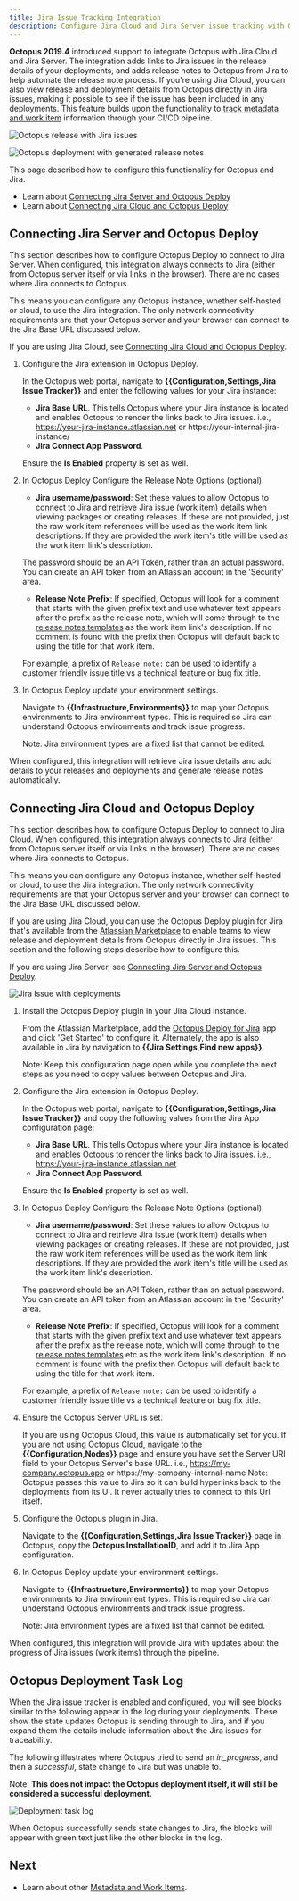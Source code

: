 ```yaml
---
title: Jira Issue Tracking Integration
description: Configure Jira Cloud and Jira Server issue tracking with Octopus.
---
```


**Octopus 2019.4** introduced support to integrate Octopus with Jira Cloud and Jira Server. The integration adds links to Jira issues in the release details of your deployments, and adds release notes to Octopus from Jira to help automate the release note process. If you're using Jira Cloud, you can also view release and deployment details from Octopus directly in Jira issues, making it possible to see if the issue has been included in any deployments. This feature builds upon the functionality to [track metadata and work item](/docs/api-and-integration/metadata/index.md) information through your CI/CD pipeline.

![Octopus release with Jira issues](octopus-release-details.png "width=500")

![Octopus deployment with generated release notes](octopus-release-notes.png "width=500")

This page described how to configure this functionality for Octopus and Jira.

* Learn about [Connecting Jira Server and Octopus Deploy](#connecting-jira-server-and-octopus-deploy)
* Learn about [Connecting Jira Cloud and Octopus Deploy](#connecting-jira-cloud-and-octopus-deploy)

## Connecting Jira Server and Octopus Deploy

This section describes how to configure Octopus Deploy to connect to Jira Server. When configured, this integration always connects to Jira (either from Octopus server itself or via links in the browser). There are no cases where Jira connects to Octopus.

This means you can configure any Octopus instance, whether self-hosted or cloud, to use the Jira integration. The only network connectivity requirements are that your Octopus server and your browser can connect to the Jira Base URL discussed below.

If you are using Jira Cloud, see [Connecting Jira Cloud and Octopus Deploy](#connecting-jira-cloud-and-octopus-deploy).

1. Configure the Jira extension in Octopus Deploy.

    In the Octopus web portal, navigate to **{{Configuration,Settings,Jira Issue Tracker}}** and enter the following values for your Jira instance:

    - **Jira Base URL**. This tells Octopus where your Jira instance is located and enables Octopus to render the links back to Jira issues. i.e., https://your-jira-instance.atlassian.net or https://your-internal-jira-instance/
    - **Jira Connect App Password**.

    Ensure the **Is Enabled** property is set as well.

2. In Octopus Deploy Configure the Release Note Options (optional).

    - **Jira username/password**: Set these values to allow Octopus to connect to Jira and retrieve Jira issue (work item) details when viewing packages or creating releases. If these are not provided, just the raw work item references will be used as the work item link descriptions. If they are provided the work item's title will be used as the work item link's description.

    The password should be an API Token, rather than an actual password. You can create an API token from an Atlassian account in the 'Security' area.
    
    - **Release Note Prefix**: If specified, Octopus will look for a comment that starts with the given prefix text and use whatever text appears after the prefix as the release note, which will come through to the [release notes templates](/docs/api-and-integration/metadata/release-notes-templates.md) as the work item link's description. If no comment is found with the prefix then Octopus will default back to using the title for that work item.

    For example, a prefix of `Release note:` can be used to identify a customer friendly issue title vs a technical feature or bug fix title.

3. In Octopus Deploy update your environment settings.

    Navigate to **{{Infrastructure,Environments}}** to map your Octopus environments to Jira environment types. This is required so Jira can understand Octopus environments and track issue progress.

    Note: Jira environment types are a fixed list that cannot be edited.

When configured, this integration will retrieve Jira issue details and add details to your releases and deployments and generate release notes automatically. 

## Connecting Jira Cloud and Octopus Deploy

This section describes how to configure Octopus Deploy to connect to Jira Cloud. When configured, this integration always connects to Jira (either from Octopus server itself or via links in the browser). There are no cases where Jira connects to Octopus.

This means you can configure any Octopus instance, whether self-hosted or cloud, to use the Jira integration. The only network connectivity requirements are that your Octopus server and your browser can connect to the Jira Base URL discussed below.

If you are using Jira Cloud, you can use the Octopus Deploy plugin for Jira that's available from the [Atlassian Marketplace](https://marketplace.atlassian.com/apps/1220376/octopus-deploy-for-jira) to enable teams to view release and deployment details from Octopus directly in Jira issues. This section and the following steps describe how to configure this.

If you are using Jira Server, see [Connecting Jira Server and Octopus Deploy](#connecting-jira-server-and-octopus-deploy).

![Jira Issue with deployments](jira-issue-with-deployments.png "width=500")

1. Install the Octopus Deploy plugin in your Jira Cloud instance.

    From the Atlassian Marketplace, add the [Octopus Deploy for Jira](https://marketplace.atlassian.com/apps/1220376/octopus-deploy-for-jira) app and click 'Get Started' to configure it. Alternately, the app is also available in Jira by navigation to **{{Jira Settings,Find new apps}}**.

    Note: Keep this configuration page open while you complete the next steps as you need to copy values between Octopus and Jira.

2. Configure the Jira extension in Octopus Deploy.

    In the Octopus web portal, navigate to **{{Configuration,Settings,Jira Issue Tracker}}** and copy the following values from the Jira App configuration page:

    - **Jira Base URL**. This tells Octopus where your Jira instance is located and enables Octopus to render the links back to Jira issues. i.e., https://your-jira-instance.atlassian.net.
    - **Jira Connect App Password**.

    Ensure the **Is Enabled** property is set as well.

3. In Octopus Deploy Configure the Release Note Options (optional).

    - **Jira username/password**: Set these values to allow Octopus to connect to Jira and retrieve Jira issue (work item) details when viewing packages or creating releases. If these are not provided, just the raw work item references will be used as the work item link descriptions. If they are provided the work item's title will be used as the work item link's description.

    The password should be an API Token, rather than an actual password. You can create an API token from an Atlassian account in the 'Security' area.
    
    - **Release Note Prefix**: If specified, Octopus will look for a comment that starts with the given prefix text and use whatever text appears after the prefix as the release note, which will come through to the [release notes templates](/docs/api-and-integration/metadata/release-notes-templates.md) etc as the work item link's description. If no comment is found with the prefix then Octopus will default back to using the title for that work item.

    For example, a prefix of `Release note:` can be used to identify a customer friendly issue title vs a technical feature or bug fix title.

4. Ensure the Octopus Server URL is set.

    If you are using Octopus Cloud, this value is automatically set for you. If you are not using Octopus Cloud, navigate to the **{{Configuration,Nodes}}** page and ensure you have set the Server URI field to your Octopus Server's base URL. i.e., https://my-company.octopus.app or https://my-company-internal-name
    Note: Octopus passes this value to Jira so it can build hyperlinks back to the deployments from its UI. It never actually tries to connect to this Url itself.

5. Configure the Octopus plugin in Jira.

    Navigate to the **{{Configuration,Settings,Jira Issue Tracker}}** page in Octopus, copy the **Octopus InstallationID**, and add it to Jira App configuration.

6. In Octopus Deploy update your environment settings.

    Navigate to **{{Infrastructure,Environments}}** to map your Octopus environments to Jira environment types. This is required so Jira can understand Octopus environments and track issue progress.

    Note: Jira environment types are a fixed list that cannot be edited.

When configured, this integration will provide Jira with updates about the progress of Jira issues (work items) through the pipeline.

## Octopus Deployment Task Log

When the Jira issue tracker is enabled and configured, you will see blocks similar to the following appear in the log during your deployments. These show the state updates Octopus is sending through to Jira, and if you expand them the details include information about the Jira issues for traceability.

The following illustrates where Octopus tried to send an _in_progress_, and then a _successful_, state change to Jira but was unable to.

Note: **This does not impact the Octopus deployment itself, it will still be considered a successful deployment.**

![Deployment task log](deploy-task-log.png)

When Octopus successfully sends state changes to Jira, the blocks will appear with green text just like the other blocks in the log.

## Next

 - Learn about other [Metadata and Work Items](/docs/api-and-integration/metadata/index.md).
